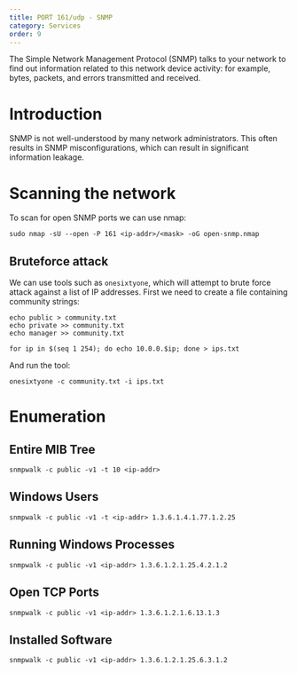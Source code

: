 ```yaml
---
title: PORT 161/udp - SNMP
category: Services
order: 9
---
```


The Simple Network Management Protocol (SNMP) talks to your network to find out information related to this network device activity: for example, bytes, packets, and errors transmitted and received.

# Introduction

SNMP is not well-understood by many network administrators. This often results in SNMP misconfigurations, which can result in significant information leakage.

# Scanning the network

To scan for open SNMP ports we can use nmap:

```
sudo nmap -sU --open -P 161 <ip-addr>/<mask> -oG open-snmp.nmap
```

## Bruteforce attack

We can use tools such as `onesixtyone`, which will attempt to brute force attack against a list of IP addresses. First we need to create a file containing community strings:

```
echo public > community.txt
echo private >> community.txt
echo manager >> community.txt

for ip in $(seq 1 254); do echo 10.0.0.$ip; done > ips.txt
```

And run the tool:

```
onesixtyone -c community.txt -i ips.txt
```

# Enumeration

## Entire MIB Tree

```
snmpwalk -c public -v1 -t 10 <ip-addr>
```

## Windows Users

```
snmpwalk -c public -v1 -t <ip-addr> 1.3.6.1.4.1.77.1.2.25
```

## Running Windows Processes

```
snmpwalk -c public -v1 <ip-addr> 1.3.6.1.2.1.25.4.2.1.2
```

## Open TCP Ports

```
snmpwalk -c public -v1 <ip-addr> 1.3.6.1.2.1.6.13.1.3
```

## Installed Software

```
snmpwalk -c public -v1 <ip-addr> 1.3.6.1.2.1.25.6.3.1.2
```
